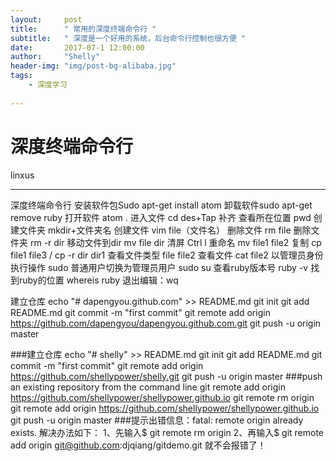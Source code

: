 ```yaml
---
layout:     post
title:      " 常用的深度终端命令行 "
subtitle:   " 深度是一个好用的系统，后台命令行控制也很方便 "
date:       2017-07-1 12:00:00
author:     "Shelly"
header-img: "img/post-bg-alibaba.jpg"
tags:
    - 深度学习
    
---
```


# 深度终端命令行

 linxus

---

深度终端命令行
安装软件包Sudo apt-get install atom
卸载软件sudo apt-get remove ruby
打开软件 atom .
进入文件 cd des+Tap 补齐
查看所在位置 pwd
创建文件夹 mkdir+文件夹名
创建文件 vim file（文件名）
删除文件 rm file
删除文件夹 rm -r dir
移动文件到dir  mv file dir
清屏 Ctrl l
重命名 mv file1 file2
复制 cp file1 file3 /   cp -r dir dir1
查看文件类型 file file2
查看文件 cat file2
以管理员身份执行操作 sudo
普通用户切换为管理员用户 sudo su
查看ruby版本号  ruby -v
找到ruby的位置 whereis ruby
退出编辑：wq

建立仓库
echo "# dapengyou.github.com" >> README.md
git init
git add README.md
git commit -m "first commit"
git remote add origin https://github.com/dapengyou/dapengyou.github.com.git
git push -u origin master

###建立仓库
echo "# shelly" >> README.md
git init
git add README.md
git commit -m "first commit"
git remote add origin https://github.com/shellypower/shelly.git
git push -u origin master
###push an existing repository from the command line
git remote add origin https://github.com/shellypower/shellypower.github.io
git remote rm origin
git remote add origin https://github.com/shellypower/shellypower.github.io
git push -u origin master
###提示出错信息：fatal: remote origin already exists.
    解决办法如下：
    1、先输入$ git remote rm origin
    2、再输入$ git remote add origin git@github.com:djqiang/gitdemo.git 就不会报错了！
